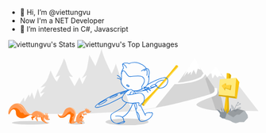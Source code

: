 - 👋 Hi, I’m @viettungvu
- Now I'm a NET Developer
- 👀 I’m interested in C#, Javascript

<!---
viettungvu/viettungvu is a ✨ special ✨ repository because its `README.md` (this file) appears on your GitHub profile.
You can click the Preview link to take a look at your changes.
--->
![viettungvu's Stats](https://github-readme-stats.vercel.app/api?username=viettungvu&theme=vue-dark&show_icons=true&hide_border=true&count_private=true)
![viettungvu's Top Languages](https://github-readme-stats.vercel.app/api/top-langs/?username=viettungvu&theme=vue-dark&show_icons=true&hide_border=true&layout=compact)
<svg xmlns="http://www.w3.org/2000/svg" viewBox="0 0 1163.67 358.83"><g data-name="Layer 2"><g data-name="octocat header"><ellipse cx="103.6" cy="346.72" rx="87.23" ry="8.57" fill="rgba(0,0,0,.15)"></ellipse><ellipse cx="317.81" cy="346.72" rx="38.5" ry="8.57" fill="rgba(0,0,0,.15)"></ellipse><ellipse cx="551.85" cy="342.73" rx="99.97" ry="16.1" fill="rgba(0,0,0,.15)"></ellipse><path d="M1163.67 292.31l-198-4.27-20.59-61.16a142.6 142.6 0 0017.77-8c11.26-6.27 12.58-22.69 7.82-33.31-3.43-1.31-12.31-1.71-12.31-1.71a48.88 48.88 0 01.83 14.71c-.65 5-12.33 11-18.94 14l-24-71.34c3.63-2.07 39.84-43.64 39.84-43.64h16.21l69.46 78.37 22.9-11.8z" fill="rgba(0,0,0,.1)"></path><path d="M970.65 185.57s10.72 28-11.92 36.3-94.37 32.4-82.59 43.23c26.69 24.53 127.29 27.22 127.29 27.22s-6.89-42.43-12.28-61.07z" fill="rgba(0,0,0,.15)"></path><path d="M44.62 269.6l27.87-41.35 2.51 20.5 20.43-34.62 4.77 13.24 9.57-23.23 10.76 32.26 16.8-48.74L150 228l17.65-23.89s-19 6.57-19 4.83 25.64-33.81 25.64-33.81-23.61 8.35-23.62 6.62 20-19.3 26.83-30.35 19.04-49.4 19.04-49.4 19.6 47.19 30.06 52.28c3.38-7.56 14.13-29.06 14.13-29.06l-21.29 8.9s32.08-64.05 36-78.54 3-9.51 10 3.13c4.88 10.73 10.68 45.83 28.46 65.78 16.82 15-12.08 4.32-12.08 4.32l26.18 47.5 23-42.22 13.65 32.79L365 124.46l-23 15.28s20.5-28.55 24.87-51.14 9.77-58.49 9.77-58.49l28.9 52.29S433.12 9.84 434.16 0c3.27 34.65 47 117.41 47 117.41s17-34.29 18.56-47C505 83 573.83 292.7 573.83 292.7S379.7 304.66 304 304.91s-220.81 1.26-234.19-6.1-25.19-29.21-25.19-29.21z" fill="rgba(0,0,0,.1)"></path><path d="M572.28 291.55s110.26-9.9 124-19.52" fill="none" stroke="rgba(0,0,0,.1)" stroke-miterlimit="10" stroke-width="2"></path><path d="M341 317.75s7.46-2.12 8.62 1.61S341 338 341 338s11.19-.94 11.66 1.39c-8.17 1.17-17.81 1.13-18.41 1.58s6.75-23.22 6.75-23.22z" fill="#f66a0a"></path><path d="M364.46 304.05c-.83-1.55-13 0-13 0v-7.42s9.27-2.7 9.85-4.84c1.46-5.33-9.58-1.35-11.4-1a44.57 44.57 0 00-35.19 40.73 19.71 19.71 0 00.6 7c-2.42 1.94-6.35 4.35-9.17 2.41-4.36-3 9-25.46 8.42-36-.48-8.92-7.77-29.57-26.27-29.71-14.84-.1-23.28 6-29 19s-9.33 19.69-15.39 19.1-8.77.5-13.63-8.88c.47 6.34 5.34 19.34 18.35 19s18.74-6.7 24.48-12.16 15.71-7.6 16.18-.34-5.69 25-4.76 30.81 3.5 9.13 14.09 8.81c9-.28 15.25-6.52 17.86-9.34a8 8 0 004.72 3.63 3.31 3.31 0 01.92.3c.7.42-1.48 3.56-1.78 4.32s14.15 1.34 20.84.78a3 3 0 001.93-.66 2 2 0 00-.53-2.89 5.84 5.84 0 00-3.16-.86l-11.24-.84a69 69 0 0014.64-11.55c2.14-2.21 4.27-5.12 3.49-8.11-.64-2.4-3-3.92-5.09-5.19a48.3 48.3 0 01-.13-11.89c.5-3.2 1.3-5.49 3.25-7.57 0 .07 1 9.81 3.82 11.05s12.39-4 12.39-4 1.52 3.63 1.93 3.53 2.81-5.66 1.98-7.22z" fill="#ff9c57"></path><path d="M357.94 286.54c-1.44-.78-2.2-4.89-1.1-5.38s3.88 1.1 3.82 3.42c.72-.37 2.38-.79 2.76-1.21a2.82 2.82 0 01-1.49-2.2c-.57-2.32 1.15-2.83 2-2.14s2 2.71 1.48 4.08c2.53-1.32 5.78-.66 8.19.87a11 11 0 014.66 6.92 3 3 0 00.8 1.78c1.09.86 2.74-.35 4 .11 1.09.38-.32 4.73-1.29 5.35a22.76 22.76 0 01-8.82 3.3c-2.93.43-6.1.24-8.54-1.43a11.76 11.76 0 01-3-3.12c-2.98-4.43-2.24-5.31-3.47-10.35z" fill="#ff9c57"></path><path d="M341.87 305a74.7 74.7 0 00-5.53 8.66 66.28 66.28 0 00-6.37 13 94.73 94.73 0 0111.59-6.28l-.34-.21a48.3 48.3 0 01-.13-11.89 19.87 19.87 0 01.78-3.28z" fill="#f66a0a"></path><path d="M292 345.39c-.54-5.66 13.7-18.14 4.28-20.93a1 1 0 01-.58-1.43c2.71-3.75 7.91-6.82 9.23-11.39s-1.85-8.14-6-9.15c-1.57-.38-3.7-.7-4.85-2-1.35-1.49-1.21-4-3.08-5.21-2.88-1.83-7.44.16-10 1.55-4.22 2.24-7.53 5.92-10.86 9.27-5.66 5.7-12.27 12.95-20.82 13.63-9.54.77-14.53-6.87-18.9-14 1 6.65 6 18.07 18.21 17.75 13-.33 18.74-6.7 24.48-12.16s15.71-7.6 16.18-.34-5.69 25-4.76 30.81 3.5 9.13 14.09 8.81a20.75 20.75 0 002.4-.24c-4.45.57-8.53.29-9.02-4.97z" fill="#ff7000"></path><path d="M372.76 287.42a12.1 12.1 0 013.65 4c1.84 3 4.11 4.05 7 3.43.21-1 .21-1.88-.26-2-1.3-.46-2.95.75-4-.11a3 3 0 01-.8-1.78 11 11 0 00-4.66-6.92 9.68 9.68 0 00-5.46-1.55c-.89.23-1.78.46-2.67.66h-.06c-.62.14-1.24.24-1.87.32-.65.25-1.28.53-1.9.83.12.18.25.35.38.51a17.52 17.52 0 0110.65 2.61zM303.71 288.32c7.4 9.47 8.18 22.17 6.51 34 2.34-6.33 4.58-12.9 4.33-17.35-.48-8.92-7.77-29.57-26.27-29.71h-1c6.58 2.82 12.72 8.32 16.43 13.06z" fill="#ffd1ac" opacity="0.8"></path><path d="M339.4 345.86l-5.57-.43a6.45 6.45 0 012.78 2.69 3.44 3.44 0 01.37 2.34c1.55 0 3-.09 4.18-.19a3 3 0 001.93-.66 2 2 0 00-.53-2.89 5.84 5.84 0 00-3.16-.86z" fill="#f66a0a"></path><circle cx="383.03" cy="293.13" r="1.34" fill="#2f363d"></circle><path d="M341.22 320.14c-4.77 0-9.83 5.5-11.79 7.16 10.79-7.09 14.69-3.82 15.29 1.5a8.3 8.3 0 01-.14 2.59c1.36-1.84 2.29-3.93 1.73-6.06-.64-2.4-2.6-5.19-5.09-5.19zM351.44 304.05v-6.75a3.29 3.29 0 00-2.48 2.24c-.42 1-.63 4.91 0 5.79 1.16 1.54 6.94-.33 8.8-.56a28 28 0 016.82-.12 1.7 1.7 0 00-.15-.6c-.8-1.55-12.99 0-12.99 0z" fill="#ffd1ac" opacity="0.8"></path><path d="M151 319.3s1.73 12.95 5.08 16.55 17.29 13.25 18 11.4c-6.77-8.45-14-29.49-14-29.49zM106.47 320.15a.79.79 0 00-.38.29c-.16.25 0 .57.14.82a38.26 38.26 0 013.65 8.71c.62 2.19 1.75 5.22 3.77 4.16 3.51-1.85.64-6.46 0-10.38.4 2.42 8.16-.38 10.69-4 3.24-4.61-4.46-5.29-7.26-4.59-3.61.92-7.26 3.41-10.61 4.99z" fill="#ff7000"></path><path d="M136.12 292.06c-4.66-.54-9.52-.37-13.81 1.52-4.12 1.81-7.41 5.06-10.4 8.42a12.39 12.39 0 01-3.06 2.77 8.48 8.48 0 01-3.84.91c-6.26.22-12.15-3.28-16.42-7.85s-7.24-10.18-10.43-15.56c-5.12-8.64-11.27-17.16-20.11-21.93-12.25-6.62-28.21-4.55-39.39 3.76S1 286.16 0 300.05c-.22 3.07.43 7 3.41 7.73l4.65-8.92c2.28-4.39 4.68-8.91 8.57-12s9.74-4.21 13.78-1.36c3.17 2.24 4.49 6.32 4.9 10.18s.13 7.81 1 11.59c2.19 9.19 11.16 15.56 20.43 17.38a36.12 36.12 0 0020.1-1.83c10.57-4.16 19.79-13.43 31.12-12.69 1.48 4 5.41 6.72 9.53 7.85s8.47.94 12.74.73l-5.57 6.67a56.84 56.84 0 0011.62 15.72c2.28-5.8.41-11.71-3.21-16.8a9.17 9.17 0 014.24-4.13c4.16 2.24 15.21 1.63 19.88 1-.2 3.38.51 11.21 2.67 14.55s9.17 10.35 13.16 12.51c2.52 1.36 10.25 3.16 11.4.87-9.46-4-18.88-13.73-18.84-24 0-5 4.35-8.31 4.12-12.55-.19-3.67-6.16-8-8.77-10.06a49.21 49.21 0 00-24.81-10.43z" fill="#ff9c57"></path><path d="M83.58 309.1c-3.72 0-7.56.77-10.33-2.21a25.63 25.63 0 01-2.36-3.8c-2.21-3.37-4.91-3.78-8.79-3.55-4.74.28-6.38-1.52-8.27-5.77-5.38-12-19-21.35-32.06-14.36-10 5.38-16.15 17.18-18.85 27.83a1 1 0 01-.13.27 3.51 3.51 0 00.66.27l4.65-8.92c2.28-4.39 4.68-8.91 8.57-12s9.74-4.21 13.78-1.36c3.17 2.24 4.49 6.32 4.9 10.18s.13 7.81 1 11.59c2.19 9.19 11.16 15.56 20.43 17.38a36.12 36.12 0 0020.1-1.83c7.52-3 14.36-8.49 21.76-11.18-4.64-1.98-9.64-2.56-15.06-2.54z" fill="#ff7000"></path><path d="M134 305.1c.22 0 9 5.91 8.89 8.67s-8 7.05-8 7.05 3.85-4.93 3-7.86-3.89-7.86-3.89-7.86z" fill="#ffd1ac" opacity="0.6"></path><path d="M167 307.62c-.88 3-2.56 5.8-3.31 8.95a13.46 13.46 0 002.21 11.33 16.57 16.57 0 01-.24-2.81c0-5 4.35-8.31 4.12-12.55-.1-1.6-1.28-3.31-2.78-4.92z" fill="#fb8532"></path><path d="M173 301.58c2.29-.91 4.2 1.45 2.58 7.05l2.92.07a10.53 10.53 0 01-.54-4.74 2.49 2.49 0 012.78-2.25c1.57.08 2.12 1.43 2.18 3a9 9 0 01-1 4.39 12 12 0 014.94 11.1 36.87 36.87 0 00-.7 4.52 4.07 4.07 0 002 3.82 16 16 0 002.51.56c.82.23 1.66.92 1.55 1.77-.1.7-.78 1.15-1.42 1.47a17.78 17.78 0 01-15.45.05c-4.23-2.06-7.64-6.08-8.24-10.74a11.22 11.22 0 012.52-8.51c.7-.84 2.95-1.89 3.2-2.88-1.13-1.59-2.92-7.48.17-8.68z" fill="#ff9c57"></path><circle cx="190.83" cy="330.27" r="1.33" fill="#2f363d"></circle><path d="M65.34 276.43c5.29 6 9.36 12.92 14.45 19.06a36.58 36.58 0 0019.71 12.59c.57-.08 1.13-.18 1.7-.31-5.49-.5-10.59-3.71-14.4-7.78-4.27-4.58-7.23-10.18-10.42-15.57-5.12-8.64-11.28-17.16-20.12-21.93a34.48 34.48 0 00-19.89-3.72c11.17 2.17 21.71 9.41 28.97 17.66zM152.3 301.32c4.87 2.78 8.66 6.83 12.12 11.17a22.63 22.63 0 011-3.5 43.88 43.88 0 00-8.69-7.65c-7.35-4.84-15.86-6.24-24.36-7.68l2.94 1.36c5.62 2.27 11.69 3.29 16.99 6.3z" fill="#ffd1ac" opacity="0.6"></path><path d="M631.76 266.63c-.37-1.68 78.91-92.89 85.72-99.15s67.73-78 72.14-80.45c2.68-6-6.2-11.06-10.21-8.33-3.73 7.3-67.86 83.12-73.66 89.3s-52.29 56.46-72.64 72.56c-4.4 12.23-8.47 14.29-11.61 17.84-.54 1.89.14 4.45 3.81 6.89s6.45 1.34 6.45 1.34z" fill="#f9c513"></path><path d="M768.38 104.24c-5.79 5.67-27.63 31.4-33.29 38.11-12.21 14.47-62.7 71.66-75.59 86.07-6 6.76-28.89 30.24-34.94 36.35.24.18.47.37.75.55 3.66 2.45 6.45 1.31 6.45 1.31-.37-1.68 78.91-92.89 85.72-99.15s67.73-78 72.14-80.45a5.23 5.23 0 00-.26-4.91c-6.36 7.93-13.8 15.08-20.98 22.12z" fill="#ffdf5d"></path><path d="M623.11 256.76c-.56.55-1.1 1.09-1.61 1.67-.54 1.89.14 4.45 3.81 6.89s6.45 1.31 6.45 1.31a5.82 5.82 0 011-1.6 18.86 18.86 0 00-9.65-8.27z" fill="#dbab09"></path><path d="M550.46 91.43c-3.68-12.85-14.32-17.84-18.14-18.61a1.05 1.05 0 00-1.21 1.31l4.68 17.3S526 105 526 119.32s1.47 19.8 0 24.2a29.19 29.19 0 003.3 24.94 59.9 59.9 0 0031.93 25.25" fill="none" stroke="#0366d6" stroke-miterlimit="10" stroke-width="2.5"></path><path d="M531.67 72.8s8.8-9.85 30.26-2.19a61.84 61.84 0 0147.6-1.61c26 9.82 33.11 25.77 33.11 25.77" fill="none" stroke="#0366d6" stroke-miterlimit="10" stroke-width="2.5"></path><path d="M618.45 105.68s16.22-13.9 30.13-10.93c13.13 10.16 4.63 36.42 1.54 40.28" fill="none" stroke="#0366d6" stroke-miterlimit="10" stroke-width="2.5"></path><path d="M629.65 104.52s11.43-6.82 13.91-4.22c2.92 3.07 1.76 19.93.77 26.24M526 119.32s1.3-18.32 11-15.19 15 23.56 25.45 26.27 48.66-9.24 62.18 2.33 7.34 25.09 5 29.72S620 178.8 620 178.8s9.62 9-10.46 15.56" fill="none" stroke="#0366d6" stroke-miterlimit="10" stroke-width="2.5"></path><path d="M653.63 126.54s4.62 27.2-7.44 43.64c-13 17.7-41.14 30.1-67.36 27.32" fill="none" stroke="#0366d6" stroke-miterlimit="10" stroke-width="2.5"></path><path d="M579.56 200.31s-1.79-8.27-9.27-8.81-25.63 11.75-35 26.16-7.74 21.09 2.77 28.87c8 5.89 27.94 10.21 46.09 8.35l21.9-2.17a3.65 3.65 0 012.27 2.7c0 1.43-3.4 11.62 2.22 12.46s6.46-3.31 6.46-7.46c4.77-2.8 15.57-9 16.07-26.64s-12.7-28.5-27.58-26.26-39 11.51-52.5 8.43M573 200.78s-7.6 8.93-7.73 15.41M592.43 210.34l-8.25-12.43M581.14 203.3l1.88 9.4" fill="none" stroke="#0366d6" stroke-miterlimit="10" stroke-width="2.5"></path><ellipse cx="556.11" cy="173.79" rx="2.74" ry="6.58" transform="rotate(-60 556.11 173.788)" fill="none" stroke="#0366d6" stroke-miterlimit="10" stroke-width="2.5"></ellipse><path d="M559.59 193.71s-54.21 15.29-78.83 27.52-79.06 42.92-76.8 51.5 47.9-8.09 62.59-14.6c16.5-7.32 64.43-32.57 64.43-32.57M550.81 252.08s-18.69 23.06-29.61 29.7c-10.58 6.44-39.86 21.91-42.11 26.07-3.35 6.18-7.31 27.78 14.2 38.8 9.35 4.79 31.25 6.39 40.37 1.14s8.79-7.37 7.76-8.21c-2.37-1.93-26.57 11.91-37.21 10.38" fill="none" stroke="#0366d6" stroke-miterlimit="10" stroke-width="2.5"></path><path d="M497.69 316.26c.78-.78 23.39-3.9 32.84 4.6 7.66 6.91 7 19.25 5.81 19.66M530.53 320.86s18.22-9.77 30.73-28.52a163.63 163.63 0 0018.3-37.13M584.18 254.88l21.52 72.91s6.34 13.52 16.79 12.73 31.37-7.94 40.22-19.66c4.39-5.81 9.65-15.81 7.46-19.29-2.43-3.86-5.66-2-7.53-1.34-2.7-1-21.3-2.52-26.71 7M615.43 266.63s16.22 34.94 23.59 46.52M647.44 168.32s40.64-21.74 55.46-26.32 28.39-9.81 35.69-1.88 1.41 24.4-3.59 30.46c-5.63 6.89-15.23 14.61-28 14.61 0 0-15.87 1.05-17.12-13.77-3.55 1.67-8.84 1.42-5.63-4 4.59-7.72 13.77-17.32 38.4-20.24" fill="none" stroke="#0366d6" stroke-miterlimit="10" stroke-width="2.5"></path><path d="M585.61 197.88s17.77 3.65 44-1.2 60.66-22.89 60.66-22.89" fill="none" stroke="#0366d6" stroke-miterlimit="10" stroke-width="2.5"></path><path d="M506.67 125.2c11.11 4.56 19.17 18 19.17 18M506.67 138.65c5.31.38 14.51 3.85 18.09 9.41" fill="none" stroke="#0366d6" stroke-linecap="round" stroke-miterlimit="10" stroke-width="2.5"></path><path d="M628.71 179.61c7 .8 26.88 10.28 32.4 17.73" fill="none" stroke="#0366d6" stroke-miterlimit="10" stroke-width="2.5"></path><path d="M657.89 194a21.51 21.51 0 013.22 3.35M630.61 184.57c5.28 3.06 16 13.34 18.82 20.74" fill="none" stroke="#0366d6" stroke-linecap="round" stroke-miterlimit="10" stroke-width="2.5"></path><ellipse cx="439.61" cy="251.44" rx="22.06" ry="3.95" transform="rotate(-30 439.609 251.433)" fill="none" stroke="#0366d6" stroke-miterlimit="10" stroke-width="2.5"></ellipse><ellipse cx="490.38" cy="223.36" rx="19.84" ry="2.87" transform="rotate(-24.91 490.415 223.372)" fill="none" stroke="#0366d6" stroke-miterlimit="10" stroke-width="2.5"></ellipse><path d="M547.55 203.76c-2.14 1.1-7.35 3.35-9.47 4.12-9.35 3.41-17.27 5.21-17.71 4s6.8-4.91 16.14-8.32a84.93 84.93 0 0116.61-4.32M591.67 280.24s2.38 3.26 4.09 2.75 2.23-12 0-18.84-5.49-9.88-6-9.83M596.22 295.67c.19.63 7.18.4 11.28 14.38s3.13 21.95 0 20.86M685.06 166.28c-10.54 0-25 11.47-24 13.33 2 3.82 20.82-1.63 20.82-1.63M622.6 197.82s31.85-11 33.08-14.24-23.11-.32-24.09.34" fill="none" stroke="#0366d6" stroke-miterlimit="10" stroke-width="2.5"></path><path d="M896.17 132c-15.3 8.93-31.95 13.81-51.19 18.39a531.88 531.88 0 01-56.63 9.76L829 103.78l55.42-23.91 23.8 36.13s-3.14 4.3-12.05 16z" fill="rgba(0,0,0,.15)"></path><path d="M947.18 210.33c-20.69 9.27-211 62-262.13 64.8l88.5-108.85h16.56c16.55 0 33.68-4.32 48.46-6.18s50.63-11 67.24-25.07c4.84-4.15 10.4-14.73 10.4-14.73l41.32 61.77s10.34 19-10.35 28.26z" fill="rgba(0,0,0,.15)"></path><path fill="#fff" d="M828.97 103.78l38.64-60.77 28.56 56.7-14.75-5.38-8.12 27-10.73-21.62-13.66 25.49.74-17.17-14.72 13.3v-13.3l-20.74 25.22 14.78-29.47z"></path><path d="M1000 314.8l12-90.94 3.88-108.63s5.13-2 11.64 1.65 8.66 8.66 8.66 8.66l-11.66 87.32 2.5 101.94-12.85 11.2z" fill="#f9c513"></path><path d="M1036.21 125.54s-2.15-5-8.66-8.66a16.82 16.82 0 00-1.71-.84c-1 8.33-.26 16.74-.21 25.14a211.94 211.94 0 01-2.07 28.48 525.32 525.32 0 00-4.46 58.51c-.18 9.9.76 19.71.92 29.6a155.26 155.26 0 01-2.12 27.56c-2 12.4-5.39 24.49-9.06 36.5l5.33 4.21 12.88-11.24-2.5-101.94z" fill="#dbab09"></path><path d="M984.5 143.78c-1.78.14-5.79 71.95-5.79 71.95l74.83 8.13 6.24-87.05z" fill="#ffea7f"></path><path fill="#f9c513" d="M1059.78 136.81l-6.24 87.05 9.36 10.48 12.02-77.36-15.14-20.17z"></path><path fill="#dbab09" d="M1007.95 196.19l-14.09-20.65 18.71-12.65v10.87l25.38-2.5-3.56 23.38-24.87-9.07-1.57 10.62z"></path><path fill="#ffd33d" d="M1005.75 192.2l-13.63-19.3 18.09-11.83v10.16l24.55-2.34-3.44 21.86-24.06-8.48-1.51 9.93z"></path><path d="M1032.94 330.7s4.65-48 2.86-54.77c-1.07 3.93-20.4 35.08-20.4 35.08v-30.43s-4.3 14-5.73 18.26c-1.43-6.45-11.45-25.78-10-23.63s1.79 22.55 0 22.55c-1.43-.35-6.8-19-12.17-25.06 2.14 2.15 3.58 17.9 5.37 25.78-.72-2.86-15.23-12.89-22.2-14.32.72 4.65 11.1 13.25 13.25 19.33s-1.44 12.89-1.44 12.89l13.25 9.91z" fill="#88929c"></path><path d="M1008.15 330.21c-.34-1 7.41-25.95 7.41-25.95s22.91-14.15 27-16.51 9.77-2 9.77-2l12.46-4.71s34.37 9.09 35.38 9.43 7.07 11.45 9.77 15.16 4 6.06 4.38 12.13l.34 6.06-18.2 19.54h-20.89s-14.82 5.73-18.19 4.72-15.5-4-19.88-7.75-29.35-10.12-29.35-10.12z" fill="#b1b7bb"></path><path d="M1053.54 289.94s-1.86-17.37 14.5-36" fill="none" stroke="#959da5" stroke-miterlimit="10" stroke-width="2"></path><circle cx="1069.05" cy="252.69" r="2.32" fill="none" stroke="#959da5" stroke-miterlimit="10" stroke-width="2"></circle><circle cx="1078.25" cy="258.52" r="2.1" fill="none" stroke="#959da5" stroke-miterlimit="10" stroke-width="2"></circle><path d="M1060.2 264.92s4.56 2.67 8.69 0a82.36 82.36 0 007.81-5.81" fill="none" stroke="#959da5" stroke-miterlimit="10" stroke-width="2"></path><path d="M1037.23 272.69a16.7 16.7 0 01-.65-7.86c.26-1.23 1.06-2.64 2.33-2.59a2.7 2.7 0 011.55.73 19.49 19.49 0 012.8 2.87 76.78 76.78 0 0114.36 26.27c-.38-4.77 2.15-9.44 5.77-12.57s8.22-4.9 12.86-6.09c1.73-.45 3.82-.73 5.07.54a3.43 3.43 0 01.66 3.39 7 7 0 01-2 2.94 35.35 35.35 0 01-6.94 4.55 104.64 104.64 0 00-14.7 10.1 3 3 0 01-1.43.79 2.53 2.53 0 01-1-.12c-9.76-2.46-16.15-13.97-18.68-22.95z" fill="#959da5" opacity="0.5"></path><path d="M1046.5 321.48a104.82 104.82 0 0117.1-13.08c4.35.88 8.29.17 11.61.67 7-6.18 15.21-13.36 22.38-19.34-8.21-2.22-32.76-8.71-32.76-8.71l-12.47 4.71s-5.73-.33-9.77 2c-3.23 1.89-18.47 11.28-24.49 15 3.8 5.78 22.41 14.27 28.4 18.75z" fill="rgba(0,0,0,.15)"></path><path fill="#dbab09" d="M978.71 215.75v6.13l84.19 12.48-9.36-10.48-74.83-8.13z"></path><path d="M940.7 114.68c.71-2.15 24.06-29.06 24.06-29.06l25.8 32.25h-4.3l11.47 12.18s-15.05 1.43-17.2-2.87c-1.48 3.1-5.69 8.47-7.5 7.87s-11.62-13.23-11.62-13.23-10 18-11.43 17.44S945 116 945 116l-5.83 5.11 3.12-5.07z" fill="#fff"></path><path d="M1097.59 289.73c-8.21-2.22-32.76-8.71-32.76-8.71l-12.47 4.71s-5.73-.33-9.77 2c-3.23 1.89-18.47 11.28-24.49 15" fill="none" stroke="#e1e4e8" stroke-miterlimit="10" stroke-width="0.5"></path><path d="M172.1 305.31c2.88-.25 1.27 4.88 2.94 5.49 1.26.45 2.87-.54 4.45.15a7.76 7.76 0 013.58 3.58c1.15 2.16 1.05 4.23.94 6.59-.14 3.14.13 6.29 3.7 7.2a4.3 4.3 0 01-1.63-3.6 36.87 36.87 0 01.7-4.52 12 12 0 00-4.94-11.1 9 9 0 001-4.39c-.06-1.57-.61-2.92-2.18-3a2.49 2.49 0 00-2.78 2.25 10.53 10.53 0 00.54 4.74l-2.92-.07c1.62-5.6-.29-8-2.58-7.05-1.46.57-1.81 2.23-1.66 4a1.88 1.88 0 01.84-.27z" fill="#ffd1ac" opacity="0.6"></path></g></g></svg>
